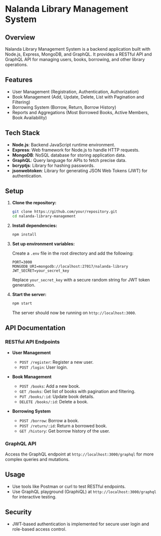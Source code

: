 # Nalanda Library Management System

## Overview

Nalanda Library Management System is a backend application built with Node.js, Express, MongoDB, and GraphQL. It provides a RESTful API and GraphQL API for managing users, books, borrowing, and other library operations.

## Features

- User Management (Registration, Authentication, Authorization)
- Book Management (Add, Update, Delete, List with Pagination and Filtering)
- Borrowing System (Borrow, Return, Borrow History)
- Reports and Aggregations (Most Borrowed Books, Active Members, Book Availability)

## Tech Stack

- **Node.js**: Backend JavaScript runtime environment.
- **Express**: Web framework for Node.js to handle HTTP requests.
- **MongoDB**: NoSQL database for storing application data.
- **GraphQL**: Query language for APIs to fetch precise data.
- **bcryptjs**: Library for hashing passwords.
- **jsonwebtoken**: Library for generating JSON Web Tokens (JWT) for authentication.

## Setup

1. **Clone the repository:**

   ```bash
   git clone https://github.com/your/repository.git
   cd nalanda-library-management
   ```

2. **Install dependencies:**

   ```bash
   npm install
   ```

3. **Set up environment variables:**

   Create a `.env` file in the root directory and add the following:

   ```
   PORT=3000
   MONGODB_URI=mongodb://localhost:27017/nalanda-library
   JWT_SECRET=your_secret_key
   ```

   Replace `your_secret_key` with a secure random string for JWT token generation.

4. **Start the server:**

   ```bash
   npm start
   ```

   The server should now be running on `http://localhost:3000`.

## API Documentation

### RESTful API Endpoints

- **User Management**
  - `POST /register`: Register a new user.
  - `POST /login`: User login.
  
- **Book Management**
  - `POST /books`: Add a new book.
  - `GET /books`: Get list of books with pagination and filtering.
  - `PUT /books/:id`: Update book details.
  - `DELETE /books/:id`: Delete a book.
  
- **Borrowing System**
  - `POST /borrow`: Borrow a book.
  - `POST /return/:id`: Return a borrowed book.
  - `GET /history`: Get borrow history of the user.

### GraphQL API

Access the GraphQL endpoint at `http://localhost:3000/graphql` for more complex queries and mutations.

## Usage

- Use tools like Postman or curl to test RESTful endpoints.
- Use GraphQL playground (GraphiQL) at `http://localhost:3000/graphql` for interactive testing.

## Security

- JWT-based authentication is implemented for secure user login and role-based access control.

